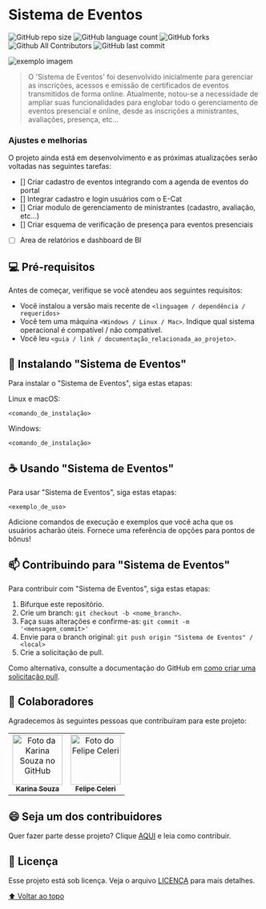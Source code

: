 # Sistema de Eventos

<!---Esses são exemplos. Veja https://shields.io para outras pessoas ou para personalizar este conjunto de escudos. Você pode querer incluir dependências, status do projeto e informações de licença aqui--->

![GitHub repo size](https://img.shields.io/github/repo-size/feceleri/eventos?style=for-the-badge)
![GitHub language count](https://img.shields.io/github/languages/count/feceleri/eventos?style=for-the-badge)
![GitHub forks](https://img.shields.io/github/forks/feceleri/eventos?style=for-the-badge)
![Github All Contributors](https://img.shields.io/github/license/feceleri/eventos?style=for-the-badge)
![GitHub last commit](https://img.shields.io/github/last-commit/feceleri/eventos?style=for-the-badge)

<img src="https://i.imgur.com/dbA85Qz.gif" alt="exemplo imagem">

> O 'Sistema de Eventos' foi desenvolvido inicialmente para gerenciar as inscrições, acessos e emissão de certificados de eventos transmitidos de forma online. Atualmente, notou-se a necessidade de ampliar suas funcionalidades para englobar todo o gerenciamento de eventos presencial e online, desde as inscrições a ministrantes, avaliações, presença, etc...

### Ajustes e melhorias

O projeto ainda está em desenvolvimento e as próximas atualizações serão voltadas nas seguintes tarefas:

- [] Criar cadastro de eventos integrando com a agenda de eventos do portal
- [] Integrar cadastro e login usuários com o E-Cat
- [] Criar modulo de gerenciamento de ministrantes (cadastro, avaliação, etc...) 
- [] Criar esquema de verificação de presença para eventos presenciais
- [ ] Area de relatórios e dashboard de BI

## 💻 Pré-requisitos

Antes de começar, verifique se você atendeu aos seguintes requisitos:
<!---Estes são apenas requisitos de exemplo. Adicionar, duplicar ou remover conforme necessário--->
* Você instalou a versão mais recente de `<linguagem / dependência / requeridos>`
* Você tem uma máquina `<Windows / Linux / Mac>`. Indique qual sistema operacional é compatível / não compatível.
* Você leu `<guia / link / documentação_relacionada_ao_projeto>`.

## 🚀 Instalando "Sistema de Eventos"

Para instalar o "Sistema de Eventos", siga estas etapas:

Linux e macOS:
```
<comando_de_instalação>
```

Windows:
```
<comando_de_instalação>
```

## ☕ Usando "Sistema de Eventos"

Para usar "Sistema de Eventos", siga estas etapas:

```
<exemplo_de_uso>
```

Adicione comandos de execução e exemplos que você acha que os usuários acharão úteis. Fornece uma referência de opções para pontos de bônus!

## 📫 Contribuindo para "Sistema de Eventos"
<!---Se o seu README for longo ou se você tiver algum processo ou etapas específicas que deseja que os contribuidores sigam, considere a criação de um arquivo CONTRIBUTING.md separado--->
Para contribuir com "Sistema de Eventos", siga estas etapas:

1. Bifurque este repositório.
2. Crie um branch: `git checkout -b <nome_branch>`.
3. Faça suas alterações e confirme-as: `git commit -m '<mensagem_commit>'`
4. Envie para o branch original: `git push origin "Sistema de Eventos" / <local>`
5. Crie a solicitação de pull.

Como alternativa, consulte a documentação do GitHub em [como criar uma solicitação pull](https://help.github.com/en/github/collaborating-with-issues-and-pull-requests/creating-a-pull-request).

## 🤝 Colaboradores

Agradecemos às seguintes pessoas que contribuíram para este projeto:

<table>
  <tr>
    <td align="center">
      <a href="https://github.com/kah89">
        <img src="https://avatars.githubusercontent.com/u/61296703?v=4" width="100px;" alt="Foto da Karina Souza no GitHub"/><br>
        <sub>
          <b>Karina Souza</b>
        </sub>
      </a>
    </td>
    <td align="center">
      <a href="https://github.com/feceleri/">
        <img src="https://avatars.githubusercontent.com/u/25962905?s=400&u=badb196a457543d9007713b19ce9bde9c57bd2c2&v=4" width="100px;" alt="Foto do Felipe Celeri"/><br>
        <sub>
          <b>Felipe Celeri</b>
        </sub>
      </a>
    </td>
   
  </tr>
</table>


## 😄 Seja um dos contribuidores<br>

Quer fazer parte desse projeto? Clique [AQUI](CONTRIBUTING.md) e leia como contribuir.

## 📝 Licença

Esse projeto está sob licença. Veja o arquivo [LICENÇA](LICENSE) para mais detalhes.

[⬆ Voltar ao topo](#nome-do-projeto)<br>